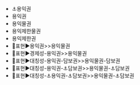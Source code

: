 - ⚓용익권
- 용익권
- 용익물권
- 용익제한물권
- 용익제한권
- 📌표현▶️용익권>>용익물권
- 📌표현▶️경제성-용익권>>용익물권
- 📌표현▶️대칭성-용익권-담보권>>용익물권-담보권
- 📌표현▶️대칭성-용익권-⚓담보권>>용익물권-⚓담보권
- 📌표현▶️대칭성-⚓용익권-⚓담보권>>용익물권-⚓담보권